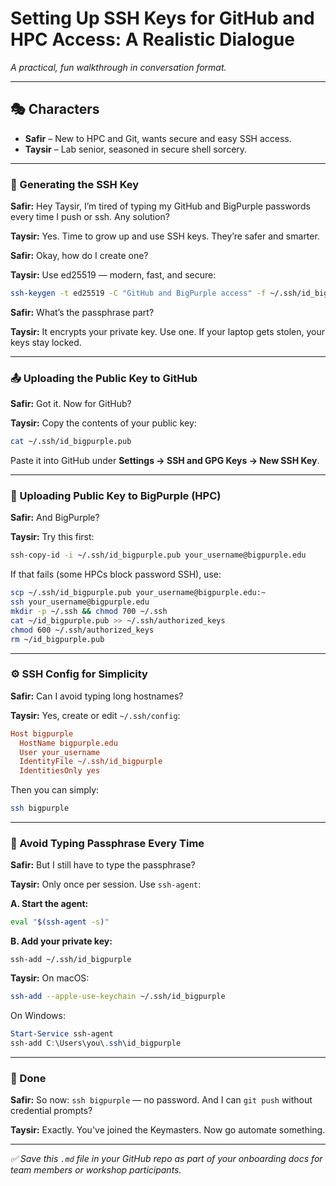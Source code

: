 # Setting Up SSH Keys for GitHub and HPC Access: A Realistic Dialogue

*A practical, fun walkthrough in conversation format.*

---

## 🎭 Characters

* **Safir** – New to HPC and Git, wants secure and easy SSH access.
* **Taysir** – Lab senior, seasoned in secure shell sorcery.

---

### 🔐 Generating the SSH Key

**Safir:**
Hey Taysir, I’m tired of typing my GitHub and BigPurple passwords every time I push or ssh. Any solution?

**Taysir:**
Yes. Time to grow up and use SSH keys. They’re safer and smarter.

**Safir:**
Okay, how do I create one?

**Taysir:**
Use ed25519 — modern, fast, and secure:

```bash
ssh-keygen -t ed25519 -C "GitHub and BigPurple access" -f ~/.ssh/id_bigpurple
```

**Safir:**
What’s the passphrase part?

**Taysir:**
It encrypts your private key. Use one. If your laptop gets stolen, your keys stay locked.

---

### 📤 Uploading the Public Key to GitHub

**Safir:**
Got it. Now for GitHub?

**Taysir:**
Copy the contents of your public key:

```bash
cat ~/.ssh/id_bigpurple.pub
```

Paste it into GitHub under **Settings → SSH and GPG Keys → New SSH Key**.

---

### 🏰 Uploading Public Key to BigPurple (HPC)

**Safir:**
And BigPurple?

**Taysir:**
Try this first:

```bash
ssh-copy-id -i ~/.ssh/id_bigpurple.pub your_username@bigpurple.edu
```

If that fails (some HPCs block password SSH), use:

```bash
scp ~/.ssh/id_bigpurple.pub your_username@bigpurple.edu:~
ssh your_username@bigpurple.edu
mkdir -p ~/.ssh && chmod 700 ~/.ssh
cat ~/id_bigpurple.pub >> ~/.ssh/authorized_keys
chmod 600 ~/.ssh/authorized_keys
rm ~/id_bigpurple.pub
```

---

### ⚙️ SSH Config for Simplicity

**Safir:**
Can I avoid typing long hostnames?

**Taysir:**
Yes, create or edit `~/.ssh/config`:

```ini
Host bigpurple
  HostName bigpurple.edu
  User your_username
  IdentityFile ~/.ssh/id_bigpurple
  IdentitiesOnly yes
```

Then you can simply:

```bash
ssh bigpurple
```

---

### 🧠 Avoid Typing Passphrase Every Time

**Safir:**
But I still have to type the passphrase?

**Taysir:**
Only once per session. Use `ssh-agent`:

**A.	Start the agent:**
```bash
eval "$(ssh-agent -s)"
```
**B.	Add your private key:**
```
ssh-add ~/.ssh/id_bigpurple
```

**Taysir:**
On macOS:

```bash
ssh-add --apple-use-keychain ~/.ssh/id_bigpurple
```

On Windows:

```powershell
Start-Service ssh-agent
ssh-add C:\Users\you\.ssh\id_bigpurple
```

---

### 🚀 Done

**Safir:**
So now: `ssh bigpurple` — no password. And I can `git push` without credential prompts?

**Taysir:**
Exactly. You've joined the Keymasters. Now go automate something.

---

*✅ Save this `.md` file in your GitHub repo as part of your onboarding docs for team members or workshop participants.*

